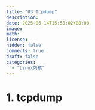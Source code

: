 ```yaml
---
title: "03 Tcpdump"
description: 
date: 2025-06-14T15:58:02+08:00
image: 
math: 
license: 
hidden: false
comments: true
draft: false
categories:
  - "Linux内核"
---
```


# 1. tcpdump
